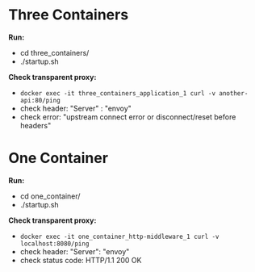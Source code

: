 # Three Containers

**Run:**

- cd three_containers/
- ./startup.sh

**Check transparent proxy:**

- ```docker exec -it three_containers_application_1 curl -v another-api:80/ping```
- check header: "Server" : "envoy"
- check error: "upstream connect error or disconnect/reset before headers"



# One Container

**Run:**

- cd one_container/
- ./startup.sh

**Check transparent proxy:**

- ```docker exec -it one_container_http-middleware_1 curl -v localhost:8080/ping```
- check header: "Server": "envoy"
- check status code: HTTP/1.1 200 OK
